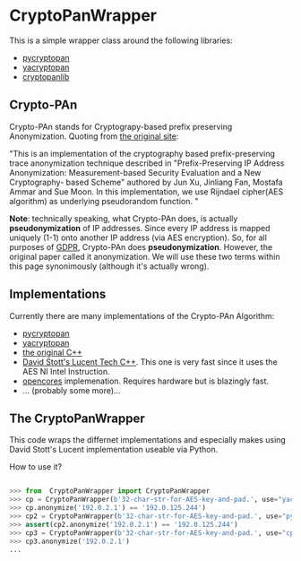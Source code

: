 # CryptoPanWrapper


This is a simple wrapper class around the following libraries:

  * [pycryptopan](https://github.com/certtools/pycryptopan)
  * [yacryptopan](https://github.com/keiichishima/yacryptopan/)
  * [cryptopanlib](https://github.com/certtools/cryptopanlib)

## Crypto-PAn

Crypto-PAn stands for Cryptograpy-based prefix preserving Anonymization.
Quoting from [the original site]():

"This is an implementation of the cryptography based prefix-preserving trace
anonymization technique described in "Prefix-Preserving IP Address
Anonymization: Measurement-based Security Evaluation and a New Cryptography-
based Scheme" authored by Jun Xu, Jinliang Fan, Mostafa Ammar and Sue Moon.
In this implementation, we use Rijndael cipher(AES algorithm) as underlying
pseudorandom function. "

**Note**: technically speaking, what Crypto-PAn does, is actually **pseudonymization** of IP addresses.
Since every IP address is mapped uniquely (1-1) onto another IP address (via AES encryption).
So, for all purposes of [GDPR](), Crypto-PAn does **pseudonymization**. However, the original paper called it anonymization.
We will use these two terms within this page synonimously (although it's actually wrong).

## Implementations

Currently there are many implementations of the Crypto-PAn Algorithm:

 * [pycryptopan](https://github.com/certtools/pycryptopan)
 * [yacryptopan](https://github.com/keiichishima/yacryptopan/)
 * [the original C++](https://www.cc.gatech.edu/computing/Telecomm/projects/cryptopan/)
 * [David Stott's Lucent Tech C++](https://www.cc.gatech.edu/computing/Networking/projects/cryptopan/lucent.shtml). This one is very fast since it uses the AES NI Intel Instruction.
 * [opencores](https://opencores.org/project/cryptopan_core) implemenation. Requires hardware but is blazingly fast.
 * ... (probably some more)...


## The CryptoPanWrapper

This code wraps the differnet implementations and especially makes using David Stott's Lucent implementation useable via Python.

How to use it?
```python

>>> from  CryptoPanWrapper import CryptoPanWrapper
>>> cp = CryptoPanWrapper(b'32-char-str-for-AES-key-and-pad.', use="yacryptopan")
>>> cp.anonymize('192.0.2.1') == '192.0.125.244')
>>> cp2 = CryptoPanWrapper(b'32-char-str-for-AES-key-and-pad.', use="pycryptopan")
>>> assert(cp2.anonymize('192.0.2.1') == '192.0.125.244')
>>> cp3 = CryptoPanWrapper(b'32-char-str-for-AES-key-and-pad.', use="cpp-cryptopan")
>>> cp3.anonymize('192.0.2.1')
...

```
